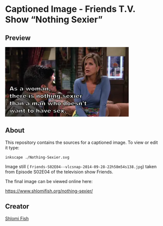 # Captioned Image - Friends T.V. Show “Nothing Sexier”

## Preview

![There is nothing sexier than a man who does not want to have sex](./Nothing-Sexier.svg.webp)

## About

This repository contains the sources for a captioned image. To view or
edit it type:

    inkscape ./Nothing-Sexier.svg

Image still ( `Friends-S02E04--vlcsnap-2014-09-28-22h58m54s138.jpg`) taken
from Episode S02E04 of the television show Friends.

The final image can be viewed online here:

https://www.shlomifish.org/nothing-sexier/

## Creator

[Shlomi Fish](https://www.shlomifish.org/)
